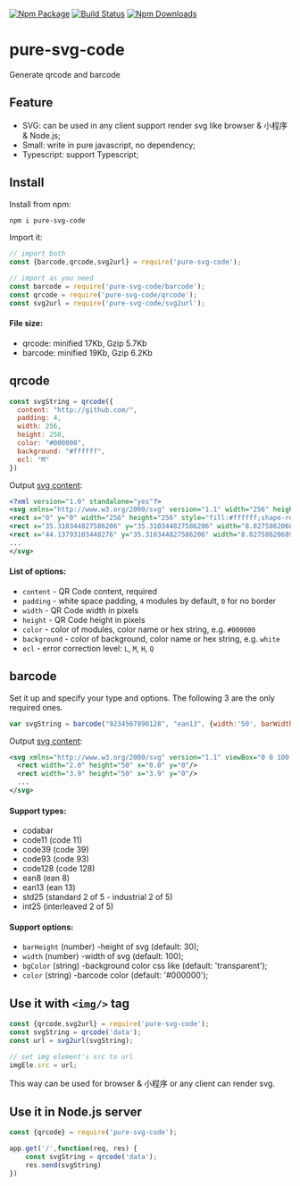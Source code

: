 [![Npm Package](https://img.shields.io/npm/v/pure-svg-code.svg?style=flat-square)](https://www.npmjs.com/package/pure-svg-code)
[![Build Status](https://img.shields.io/travis/gwuhaolin/pure-svg-code.svg?style=flat-square)](https://travis-ci.org/gwuhaolin/pure-svg-code)
[![Npm Downloads](http://img.shields.io/npm/dm/pure-svg-code.svg?style=flat-square)](https://www.npmjs.com/package/pure-svg-code)


# pure-svg-code
Generate qrcode and barcode

## Feature
- SVG: can be used in any client support render svg like browser & 小程序 & Node.js;
- Small: write in pure javascript, no dependency;
- Typescript: support Typescript;  

## Install
Install from npm:
```bash
npm i pure-svg-code
```
Import it:
```js
// import both
const {barcode,qrcode,svg2url} = require('pure-svg-code');

// import as you need
const barcode = require('pure-svg-code/barcode');
const qrcode = require('pure-svg-code/qrcode');
const svg2url = require('pure-svg-code/svg2url');
```

#### File size:
- qrcode: minified 17Kb, Gzip 5.7Kb
- barcode: minified 19Kb, Gzip 6.2Kb

## qrcode
```js
const svgString = qrcode({
  content: "http://github.com/",
  padding: 4,
  width: 256,
  height: 256,
  color: "#000000",
  background: "#ffffff",
  ecl: "M"    
})
```

Output [svg content](qrcode/qrcode.svg):
```xml
<?xml version="1.0" standalone="yes"?>
<svg xmlns="http://www.w3.org/2000/svg" version="1.1" width="256" height="256">
<rect x="0" y="0" width="256" height="256" style="fill:#ffffff;shape-rendering:crispEdges;"/>
<rect x="35.310344827586206" y="35.310344827586206" width="8.827586206896552" height="8.827586206896552" style="fill:#000000;shape-rendering:crispEdges;"/>
<rect x="44.13793103448276" y="35.310344827586206" width="8.827586206896552" height="8.827586206896552" style="fill:#000000;shape-rendering:crispEdges;"/>
...
</svg>
```

#### List of options:
- `content` - QR Code content, required
- `padding` - white space padding, `4` modules by default, `0` for no border
- `width` - QR Code width in pixels
- `height` - QR Code height in pixels
- `color` - color of modules, color name or hex string, e.g. `#000000`
- `background` - color of background, color name or hex string, e.g. `white`
- `ecl` - error correction level: `L`, `M`, `H`, `Q`

## barcode
Set it up and specify your type and options. The following 3 are the only
required ones.

```javascript
var svgString = barcode("9234567890128", "ean13", {width:'50', barWidth:1, barHeight:50});
```

Output [svg content](barcode/barcode.svg):
```xml
<svg xmlns="http://www.w3.org/2000/svg" version="1.1" viewBox="0 0 100 50" >
  <rect width="2.0" height="50" x="0.0" y="0"/>
  <rect width="3.9" height="50" x="3.9" y="0"/>
  ...
</svg>
```
#### Support types:
- codabar
- code11 (code 11)
- code39 (code 39)
- code93 (code 93)
- code128 (code 128)
- ean8 (ean 8)
- ean13 (ean 13)
- std25 (standard 2 of 5 - industrial 2 of 5)
- int25 (interleaved 2 of 5)

#### Support options:
- `barHeight` (number) -height of svg (default: 30);
- `width` (number) -width of svg (default: 100);
- `bgColor` (string) -background color css like (default: 'transparent');
- `color` (string) -barcode color (default: '#000000');


## Use it with `<img/>` tag
```js
const {qrcode,svg2url} = require('pure-svg-code');
const svgString = qrcode('data');
const url = svg2url(svgString);

// set img element's src to url
imgEle.src = url;
```
This way can be used for browser & 小程序 or any client can render svg.

## Use it in Node.js server
```js
const {qrcode} = require('pure-svg-code');

app.get('/',function(req, res) {
    const svgString = qrcode('data');
    res.send(svgString)
})
```
